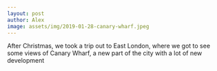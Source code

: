 ```yaml
---
layout: post
author: Alex
image: assets/img/2019-01-28-canary-wharf.jpeg
---
```


After Christmas, we took a trip out to East London, where we got to see some views of Canary Wharf, a new part of the city with a lot of new development
